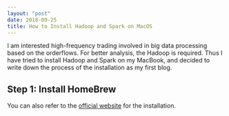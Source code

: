 ```yaml
---
layout: "post"
date: 2018-09-25
title: How to Install Hadoop and Spark on MacOS
---
```



I am interested high-frequency trading involved in big data processing based on the orderflows. For better analysis, the Hadoop is required. Thus I have tried to install Hadoop and Spark on my MacBook, and decided to write down the process of the installation as my first blog.

## Step 1: Install **HomeBrew**
You can also refer to the [official website](https://brew.sh) for the installation.